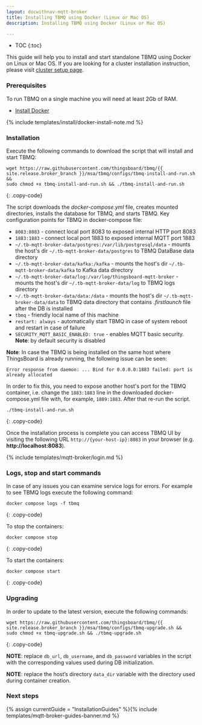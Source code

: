 ```yaml
---
layout: docwithnav-mqtt-broker
title: Installing TBMQ using Docker (Linux or Mac OS)
description: Installing TBMQ using Docker (Linux or Mac OS)

---
```


* TOC
{:toc}

This guide will help you to install and start standalone TBMQ using Docker on Linux or Mac OS.
If you are looking for a cluster installation instruction, please visit [cluster setup page](/docs/mqtt-broker/install/cluster/docker-compose-setup/).

### Prerequisites

To run TBMQ on a single machine you will need at least 2Gb of RAM.

- [Install Docker](https://docs.docker.com/engine/installation/)

{% include templates/install/docker-install-note.md %}

### Installation

Execute the following commands to download the script that will install and start TBMQ:

```shell
wget https://raw.githubusercontent.com/thingsboard/tbmq/{{ site.release.broker_branch }}/msa/tbmq/configs/tbmq-install-and-run.sh &&
sudo chmod +x tbmq-install-and-run.sh && ./tbmq-install-and-run.sh
```
{: .copy-code}

The script downloads the _docker-compose.yml_ file, creates mounted directories, installs the database for TBMQ, and starts TBMQ.
Key configuration points for TBMQ in docker-compose file:

- `8083:8083` - connect local port 8083 to exposed internal HTTP port 8083
- `1883:1883` - connect local port 1883 to exposed internal MQTT port 1883
- `~/.tb-mqtt-broker-data/postgres:/var/lib/postgresql/data` - mounts the host's dir `~/.tb-mqtt-broker-data/postgres` to TBMQ DataBase data directory
- `~/.tb-mqtt-broker-data/kafka:/kafka` - mounts the host's dir `~/.tb-mqtt-broker-data/kafka` to Kafka data directory
- `~/.tb-mqtt-broker-data/log:/var/log/thingsboard-mqtt-broker` - mounts the host's dir `~/.tb-mqtt-broker-data/log` to TBMQ logs directory
- `~/.tb-mqtt-broker-data/data:/data` - mounts the host's dir `~/.tb-mqtt-broker-data/data` to TBMQ data directory that contains _.firstlaunch_ file after the DB is installed
- `tbmq` - friendly local name of this machine
- `restart: always` - automatically start TBMQ in case of system reboot and restart in case of failure
- `SECURITY_MQTT_BASIC_ENABLED: true` - enables MQTT basic security. **Note**: by default security is disabled

**Note**: In case the TBMQ is being installed on the same host where ThingsBoard is already running, the following issue can be seen:

```
Error response from daemon: ... Bind for 0.0.0.0:1883 failed: port is already allocated
```

In order to fix this, you need to expose another host's port for the TBMQ container,
i.e. change the `1883:1883` line in the downloaded docker-compose.yml file with, for example, `1889:1883`. After that re-run the script.

```shell
./tbmq-install-and-run.sh
```
{: .copy-code}

Once the installation process is complete you can access TBMQ UI by visiting the following URL `http://{your-host-ip}:8083` in your browser (e.g. **http://localhost:8083**).

{% include templates/mqtt-broker/login.md %}

### Logs, stop and start commands

In case of any issues you can examine service logs for errors.
For example to see TBMQ logs execute the following command:

```
docker compose logs -f tbmq
```
{: .copy-code}

To stop the containers:

```
docker compose stop
```
{: .copy-code}

To start the containers:

```
docker compose start
```
{: .copy-code}

### Upgrading

In order to update to the latest version, execute the following commands:

```shell
wget https://raw.githubusercontent.com/thingsboard/tbmq/{{ site.release.broker_branch }}/msa/tbmq/configs/tbmq-upgrade.sh &&
sudo chmod +x tbmq-upgrade.sh && ./tbmq-upgrade.sh
```
{: .copy-code}

**NOTE**: replace `db_url`, `db_username`, and `db_password` variables in the script with the corresponding values used during DB initialization.

**NOTE**: replace the host’s directory `data_dir` variable with the directory used during container creation.

### Next steps

{% assign currentGuide = "InstallationGuides" %}{% include templates/mqtt-broker-guides-banner.md %}